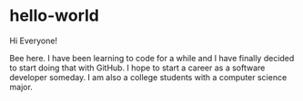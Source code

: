 # hello-world

Hi Everyone!

Bee here. I have been learning to code for a while and I have finally decided to start doing that with GitHub. 
I hope to start a career as a software developer someday. 
I am also a college students with a computer science major.
